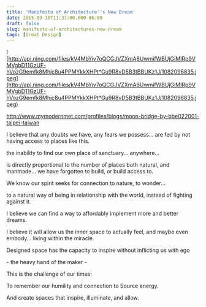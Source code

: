 ```yaml
---
title: 'Manifesto of Architecture''s New Dream'
date: 2015-09-16T11:37:00.000-06:00
draft: false
slug: manifesto-of-architectures-new-dream
tags: [Great Design]
---
```


![http://api.ning.com/files/kV4MbYiv7oQCGJVZXmA6UwmifWBUjGiMIRp9VMVgbD11GzUF-hVozG9emfk8Mhjc8u4PPMYkkXHPt*Gu9R8vD5B3tBBUKz1J/1082096835.jpeg](http://api.ning.com/files/kV4MbYiv7oQCGJVZXmA6UwmifWBUjGiMIRp9VMVgbD11GzUF-hVozG9emfk8Mhjc8u4PPMYkkXHPt*Gu9R8vD5B3tBBUKz1J/1082096835.jpeg)

http://www.mymodernmet.com/profiles/blogs/moon-bridge-by-bbe022001-taipei-taiwan

  
I believe that any doubts we have, any fears we possess... are fed by not having access to places like this.  
  
the inability to find our own place of sanctuary... anywhere...  
  
is directly proportional to the number of places both natural, and manmade... we have forgotten to build, or build access to.  
  
We know our spirit seeks for connection to nature, to wonder...  
  
to a natural way of being in relationship with the world, instead of fighting against it.  
  
I believe we can find a way to affordably implement more and better dreams.  
  
I believe it will allow us the inner space to actually feel, and maybe even embody... living within the miracle.  
  
Designed space has the capacity to inspire without inflicting us with ego  
  
\- the heavy hand of the maker -  
  
This is the challenge of our times:  
  
To remember our humility and connection to Source energy.  
  
And create spaces that inspire, illuminate, and allow.